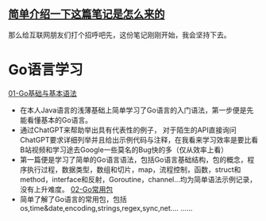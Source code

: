 
 
## [简单介绍一下这篇笔记是怎么来的](https://github.com/Walk2future/obsidian-git/blob/main/Go%E8%AF%AD%E8%A8%80%E5%AD%A6%E4%B9%A0/%E7%AE%80%E5%8D%95%E4%BB%8B%E7%BB%8D%E4%B8%80%E4%B8%8B%E8%BF%99%E7%AF%87%E7%AC%94%E8%AE%B0%E6%98%AF%E6%80%8E%E4%B9%88%E6%9D%A5%E7%9A%84.md)

那么给互联网朋友们打个招呼吧先，这份笔记刚刚开始，我会坚持下去。

# Go语言学习

[01-Go基础与基本语法](https://github.com/Walk2future/obsidian-git/blob/main/Go%E8%AF%AD%E8%A8%80%E5%AD%A6%E4%B9%A0/01-Go%E5%9F%BA%E7%A1%80%E4%B8%8E%E5%9F%BA%E6%9C%AC%E8%AF%AD%E6%B3%95.md)
+ 在本人Java语言的浅薄基础上简单学习了Go语言的入门语法，第一步便是先能看懂基本的Go语言。
+ 通过ChatGPT来帮助举出具有代表性的例子， 对于陌生的API直接询问ChatGPT要求详细列举并且给出示例代码与注释，在我看来学习效率是要比看B站视频和学习途去Google一些莫名的Bug快的多（仅从效率上看）
+ 第一篇便是学习了简单的Go语言语法，包括Go语言基础结构，包的概念，程序执行过程，数据类型，数组和切片，map，流程控制，函数，struct和method，interface和反射，Goroutine，channel...均为简单语法示例记录，没有上升难度。
[02-Go常用包](https://github.com/Walk2future/obsidian-git/blob/main/Go%E8%AF%AD%E8%A8%80%E5%AD%A6%E4%B9%A0/02-Go%E5%B8%B8%E7%94%A8%E5%8C%85.md)
+ 简单了解了Go语言的常用包，包括os,time&date,encoding,strings,regex,sync,net....
......